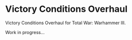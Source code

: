 # Victory Conditions Overhaul

Victory Conditions Overhaul for Total War: Warhammer III. 

Work in progress...
